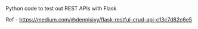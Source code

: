 Python code to test out REST APIs with Flask

Ref - https://medium.com/@dennisivy/flask-restful-crud-api-c13c7d82c6e5